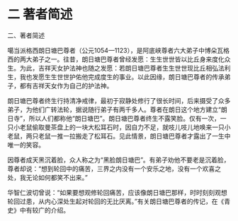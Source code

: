 # 二 著者简述

二、著者简述

噶当派格西朗日塘巴尊者（公元1054—1123），是阿底峡尊者六大弟子中博朵瓦格西的两大弟子之一。往昔，朗日塘巴尊者曾经发愿：生生世世皆以比丘身来度化众生。为此，吉祥天女护法神也随之发愿：若朗日塘巴尊者生生世世现比丘相弘法利生，我也发愿生生世世护佑他完成度生的事业。以此因缘，朗日塘巴尊者的传承弟子，都有吉祥天女作为自己的护法神。

朗日塘巴尊者终生行持清净戒律，最初于寂静处修行了很长时间，后来摄受了众多弟子，为他们广转法轮，据说随行弟子有两千多人。尊者在朗日这个地方建立“朗日寺”，所以人们都称他“朗日塘巴”。朗日塘巴尊者终生不露笑脸。仅有一次，一只小老鼠偷取曼茶盘上的一块大松耳石时，因自力不足，就吱儿吱儿地唤来一只小老鼠，两只老鼠一推一拉搬走了松耳石。见此情景，朗日塘巴尊者才露出了一生中唯一的笑容。

因尊者成天黑沉着脸，众人称之为“黑脸朗日塘巴”。有弟子劝他不要老是沉着脸，尊者却说：“想到轮回中的痛苦，三界之内没有一个安乐之地，没有一个欢喜之处，我无论如何都笑不出来。”

华智仁波切曾说：“如果要想观修轮回痛苦，应该像朗日塘巴那样，时时刻刻观想轮回过患，从内心深处生起对轮回的无比厌离。”有关朗日塘巴尊者的传记，在《青史》中有较广的介绍。

